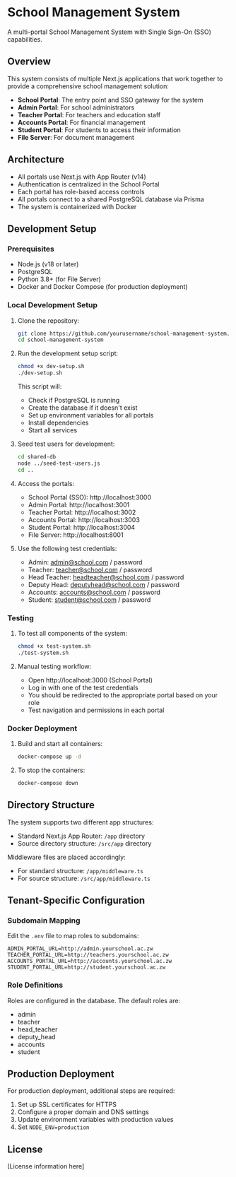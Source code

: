 # School Management System

A multi-portal School Management System with Single Sign-On (SSO) capabilities.

## Overview

This system consists of multiple Next.js applications that work together to provide a comprehensive school management solution:

- **School Portal**: The entry point and SSO gateway for the system
- **Admin Portal**: For school administrators
- **Teacher Portal**: For teachers and education staff
- **Accounts Portal**: For financial management
- **Student Portal**: For students to access their information
- **File Server**: For document management

## Architecture

- All portals use Next.js with App Router (v14)
- Authentication is centralized in the School Portal
- Each portal has role-based access controls
- All portals connect to a shared PostgreSQL database via Prisma
- The system is containerized with Docker

## Development Setup

### Prerequisites

- Node.js (v18 or later)
- PostgreSQL
- Python 3.8+ (for File Server)
- Docker and Docker Compose (for production deployment)

### Local Development Setup

1. Clone the repository:

   ```bash
   git clone https://github.com/yourusername/school-management-system.git
   cd school-management-system
   ```

2. Run the development setup script:

   ```bash
   chmod +x dev-setup.sh
   ./dev-setup.sh
   ```

   This script will:

   - Check if PostgreSQL is running
   - Create the database if it doesn't exist
   - Set up environment variables for all portals
   - Install dependencies
   - Start all services

3. Seed test users for development:

   ```bash
   cd shared-db
   node ../seed-test-users.js
   cd ..
   ```

4. Access the portals:

   - School Portal (SSO): http://localhost:3000
   - Admin Portal: http://localhost:3001
   - Teacher Portal: http://localhost:3002
   - Accounts Portal: http://localhost:3003
   - Student Portal: http://localhost:3004
   - File Server: http://localhost:8001

5. Use the following test credentials:
   - Admin: admin@school.com / password
   - Teacher: teacher@school.com / password
   - Head Teacher: headteacher@school.com / password
   - Deputy Head: deputyhead@school.com / password
   - Accounts: accounts@school.com / password
   - Student: student@school.com / password

### Testing

1. To test all components of the system:

   ```bash
   chmod +x test-system.sh
   ./test-system.sh
   ```

2. Manual testing workflow:
   - Open http://localhost:3000 (School Portal)
   - Log in with one of the test credentials
   - You should be redirected to the appropriate portal based on your role
   - Test navigation and permissions in each portal

### Docker Deployment

1. Build and start all containers:

   ```bash
   docker-compose up -d
   ```

2. To stop the containers:
   ```bash
   docker-compose down
   ```

## Directory Structure

The system supports two different app structures:

- Standard Next.js App Router: `/app` directory
- Source directory structure: `/src/app` directory

Middleware files are placed accordingly:

- For standard structure: `/app/middleware.ts`
- For source structure: `/src/app/middleware.ts`

## Tenant-Specific Configuration

### Subdomain Mapping

Edit the `.env` file to map roles to subdomains:

```
ADMIN_PORTAL_URL=http://admin.yourschool.ac.zw
TEACHER_PORTAL_URL=http://teachers.yourschool.ac.zw
ACCOUNTS_PORTAL_URL=http://accounts.yourschool.ac.zw
STUDENT_PORTAL_URL=http://student.yourschool.ac.zw
```

### Role Definitions

Roles are configured in the database. The default roles are:

- admin
- teacher
- head_teacher
- deputy_head
- accounts
- student

## Production Deployment

For production deployment, additional steps are required:

1. Set up SSL certificates for HTTPS
2. Configure a proper domain and DNS settings
3. Update environment variables with production values
4. Set `NODE_ENV=production`

## License

[License information here]
